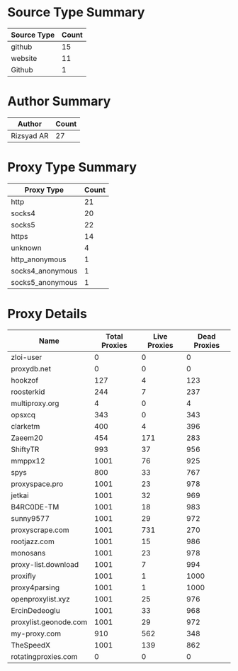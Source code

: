 # Source Type Summary

| Source Type | Count |
|-------------|-------|
| github | 15 |
| website | 11 |
| Github | 1 |


# Author Summary

| Author | Count |
|--------|-------|
| Rizsyad AR | 27 |


# Proxy Type Summary

| Proxy Type | Count |
|------------|-------|
| http | 21 |
| socks4 | 20 |
| socks5 | 22 |
| https | 14 |
| unknown | 4 |
| http_anonymous | 1 |
| socks4_anonymous | 1 |
| socks5_anonymous | 1 |


# Proxy Details

| Name | Total Proxies | Live Proxies | Dead Proxies |
|------|---------------|--------------|---------------|
| zloi-user | 0 | 0 | 0 |
| proxydb.net | 0 | 0 | 0 |
| hookzof | 127 | 4 | 123 |
| roosterkid | 244 | 7 | 237 |
| multiproxy.org | 4 | 0 | 4 |
| opsxcq | 343 | 0 | 343 |
| clarketm | 400 | 4 | 396 |
| Zaeem20 | 454 | 171 | 283 |
| ShiftyTR | 993 | 37 | 956 |
| mmppx12 | 1001 | 76 | 925 |
| spys | 800 | 33 | 767 |
| proxyspace.pro | 1001 | 23 | 978 |
| jetkai | 1001 | 32 | 969 |
| B4RC0DE-TM | 1001 | 18 | 983 |
| sunny9577 | 1001 | 29 | 972 |
| proxyscrape.com | 1001 | 731 | 270 |
| rootjazz.com | 1001 | 15 | 986 |
| monosans | 1001 | 23 | 978 |
| proxy-list.download | 1001 | 7 | 994 |
| proxifly | 1001 | 1 | 1000 |
| proxy4parsing | 1001 | 1 | 1000 |
| openproxylist.xyz | 1001 | 25 | 976 |
| ErcinDedeoglu | 1001 | 33 | 968 |
| proxylist.geonode.com | 1001 | 29 | 972 |
| my-proxy.com | 910 | 562 | 348 |
| TheSpeedX | 1001 | 139 | 862 |
| rotatingproxies.com | 0 | 0 | 0 |
